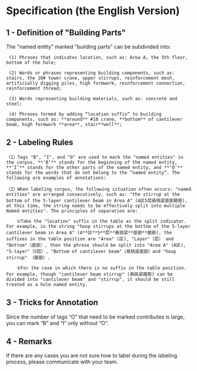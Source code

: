 # Specification (the English Version)

## 1 - Definition of "Building Parts"

The "named entity" marked "building parts" can be subdivided into:
  
     (1) Phrases that indicates location, such as: Area A, the 5th floor, bottom of the hole;
  
     (2) Words or phrases representing building components, such as: stairs, the 10# tower crane, upper stirrups, reinforcement mesh, artificially digging piles, high formwork, reinforcement connection, reinforcement thread;
  
     (3) Words representing building materials, such as: concrete and steel;
  
     (4) Phrases formed by adding “location suffix” to building components, such as: **around** #10 crane, **bottom** of cantilever beam, high formwork **area**, stair**well**;
  
## 2 - Labeling Rules

    （1）Tags "B", "I", and "O" are used to mark the "named entities" in the corpus. **‘B’** stands for the beginning of the named entity, **‘I’** stands for the other parts of the named entity, and **‘O’** stands for the words that do not belong to the “named entity”. The following are examples of annotations:
    
    （2）When labeling corpus, the following situation often occurs: "named entities" are arranged consecutively, such as: "the stirrup at the bottom of the 5-layer cantilever beam in Area A" (A区5层悬挑梁底部箍筋), at this time, the string needs to be effectively split into multiple Named entities". The principles of separation are:
    
        ①Take the "location" suffix in the table as the split indicator. For example, in the string "hoop stirrups at the bottom of the 5-layer cantilever beam in Area A" (A**区**5**层**悬挑梁**底部**箍筋), the suffixes in the table position are "Area" (区), "Layer"（层） and "Bottom"（底部）, then the phrase should be split into "Area A" (A区), "5-layer"（5层）, "Bottom of cantilever beam"（悬挑梁底部）and "hoop stirrup" （箍筋）.
        
        ②For the case in which there is no suffix in the table position. For example, though "cantilever beam stirrup" (悬挑梁箍筋) can be divided into "cantilever beam" and "stirrup", it should be still treated as a hole named entity.

## 3 - Tricks for Annotation

Since the number of tags “O” that need to be marked contributes is large, you can mark “B” and “I” only without “O”.

## 4 - Remarks

If there are any cases you are not sure how to label during the labeling process, please communicate with your team.
